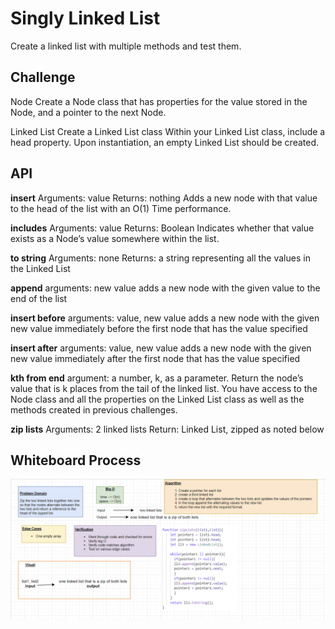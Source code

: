 # Singly Linked List

Create a linked list with multiple methods and test them.

## Challenge

Node
Create a Node class that has properties for the value stored in the Node, and a pointer to the next Node.

Linked List
Create a Linked List class
Within your Linked List class, include a head property.
Upon instantiation, an empty Linked List should be created.

## API

**insert**
Arguments: value
Returns: nothing
Adds a new node with that value to the head of the list with an O(1) Time performance.

**includes**
Arguments: value
Returns: Boolean
Indicates whether that value exists as a Node’s value somewhere within the list.

**to string**
Arguments: none
Returns: a string representing all the values in the Linked List

**append**
arguments: new value
adds a new node with the given value to the end of the list

**insert before**
arguments: value, new value
adds a new node with the given new value immediately before the first node that has the value specified

**insert after**
arguments: value, new value
adds a new node with the given new value immediately after the first node that has the value specified

**kth from end**
argument: a number, k, as a parameter.
Return the node’s value that is k places from the tail of the linked list.
You have access to the Node class and all the properties on the Linked List class as well as the methods created in previous challenges.

**zip lists**
Arguments: 2 linked lists
Return: Linked List, zipped as noted below

## Whiteboard Process

![linked-list](../../pictures/linked-list-zip.png)
